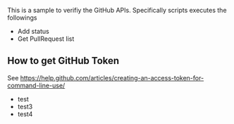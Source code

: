This is a sample to verifiy the GitHub APIs. Specifically scripts executes the followings

* Add status
* Get PullRequest list

How to get GitHub Token
-----------------------------

See https://help.github.com/articles/creating-an-access-token-for-command-line-use/

- test
- test3
- test4